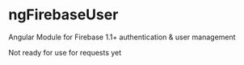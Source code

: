 # ngFirebaseUser
Angular Module for Firebase 1.1+ authentication &amp; user management 

Not ready for use for requests yet

